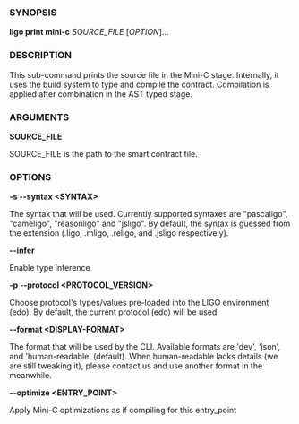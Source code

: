 
### SYNOPSIS

**ligo print mini-c** *SOURCE_FILE* \[*OPTION*\]\...

### DESCRIPTION

This sub-command prints the source file in the Mini-C stage. Internally, it uses the build system to type and compile the contract. Compilation is applied after combination in the AST typed stage.

### ARGUMENTS

**SOURCE_FILE**

SOURCE_FILE is the path to the smart contract file.

### OPTIONS

**-s --syntax &lt;SYNTAX&gt;**

The syntax that will be used. Currently supported syntaxes are "pascaligo", "cameligo", "reasonligo" and "jsligo". By default, the syntax is guessed from the extension (.ligo, .mligo, .religo, and .jsligo respectively).

**--infer**

Enable type inference

**-p --protocol &lt;PROTOCOL_VERSION&gt;**

Choose protocol's types/values pre-loaded into the LIGO environment  (edo). By default, the current protocol (edo) will be used

**--format &lt;DISPLAY-FORMAT&gt;**

The format that will be used by the CLI. Available formats are 'dev', 'json', and 'human-readable' (default). When human-readable lacks details (we are still tweaking it), please contact us and use another format in the meanwhile.

**--optimize &lt;ENTRY_POINT&gt;**

Apply Mini-C optimizations as if compiling for this entry_point

